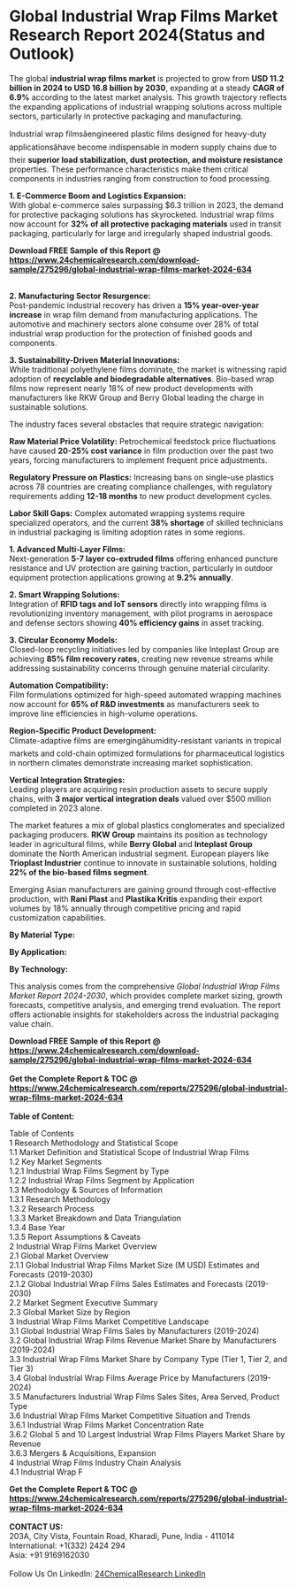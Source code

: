 <h1>Global Industrial Wrap Films Market Research Report 2024(Status and Outlook)</h1><p>The global <strong>industrial wrap films market</strong> is projected to grow from <strong>USD 11.2 billion in 2024 to USD 16.8 billion by 2030</strong>, expanding at a steady <strong>CAGR of 6.9%</strong> according to the latest market analysis. This growth trajectory reflects the expanding applications of industrial wrapping solutions across multiple sectors, particularly in protective packaging and manufacturing.</p><p>Industrial wrap filmsâengineered plastic films designed for heavy-duty applicationsâhave become indispensable in modern supply chains due to their <strong>superior load stabilization, dust protection, and moisture resistance</strong> properties. These performance characteristics make them critical components in industries ranging from construction to food processing.</p><p><strong>1. E-Commerce Boom and Logistics Expansion:</strong><br>
With global e-commerce sales surpassing $6.3 trillion in 2023, the demand for protective packaging solutions has skyrocketed. Industrial wrap films now account for <strong>32% of all protective packaging materials</strong> used in transit packaging, particularly for large and irregularly shaped industrial goods.</p><div><b>Download FREE Sample of this Report @ 
            <a href="https://www.24chemicalresearch.com/download-sample/275296/global-industrial-wrap-films-market-2024-634">
            https://www.24chemicalresearch.com/download-sample/275296/global-industrial-wrap-films-market-2024-634</a></b></div><br><p><strong>2. Manufacturing Sector Resurgence:</strong><br>
Post-pandemic industrial recovery has driven a <strong>15% year-over-year increase</strong> in wrap film demand from manufacturing applications. The automotive and machinery sectors alone consume over 28% of total industrial wrap production for the protection of finished goods and components.</p><p><strong>3. Sustainability-Driven Material Innovations:</strong><br>
While traditional polyethylene films dominate, the market is witnessing rapid adoption of <strong>recyclable and biodegradable alternatives</strong>. Bio-based wrap films now represent nearly 18% of new product developments with manufacturers like RKW Group and Berry Global leading the charge in sustainable solutions.</p><p>The industry faces several obstacles that require strategic navigation:</p><p><strong>Raw Material Price Volatility:</strong> Petrochemical feedstock price fluctuations have caused <strong>20-25% cost variance</strong> in film production over the past two years, forcing manufacturers to implement frequent price adjustments.</p><p><strong>Regulatory Pressure on Plastics:</strong> Increasing bans on single-use plastics across 78 countries are creating compliance challenges, with regulatory requirements adding <strong>12-18 months</strong> to new product development cycles.</p><p><strong>Labor Skill Gaps:</strong> Complex automated wrapping systems require specialized operators, and the current <strong>38% shortage</strong> of skilled technicians in industrial packaging is limiting adoption rates in some regions.</p><p><strong>1. Advanced Multi-Layer Films:</strong><br>
Next-generation <strong>5-7 layer co-extruded films</strong> offering enhanced puncture resistance and UV protection are gaining traction, particularly in outdoor equipment protection applications growing at <strong>9.2% annually</strong>.</p><p><strong>2. Smart Wrapping Solutions:</strong><br>
Integration of <strong>RFID tags and IoT sensors</strong> directly into wrapping films is revolutionizing inventory management, with pilot programs in aerospace and defense sectors showing <strong>40% efficiency gains</strong> in asset tracking.</p><p><strong>3. Circular Economy Models:</strong><br>
Closed-loop recycling initiatives led by companies like Inteplast Group are achieving <strong>85% film recovery rates</strong>, creating new revenue streams while addressing sustainability concerns through genuine material circularity.</p><p><strong>Automation Compatibility:</strong><br>
	Film formulations optimized for high-speed automated wrapping machines now account for <strong>65% of R&amp;D investments</strong> as manufacturers seek to improve line efficiencies in high-volume operations.</p><p><strong>Region-Specific Product Development:</strong><br>
	Climate-adaptive films are emergingâhumidity-resistant variants in tropical markets and cold-chain optimized formulations for pharmaceutical logistics in northern climates demonstrate increasing market sophistication.</p><p><strong>Vertical Integration Strategies:</strong><br>
	Leading players are acquiring resin production assets to secure supply chains, with <strong>3 major vertical integration deals</strong> valued over $500 million completed in 2023 alone.</p><p>The market features a mix of global plastics conglomerates and specialized packaging producers. <strong>RKW Group</strong> maintains its position as technology leader in agricultural films, while <strong>Berry Global</strong> and <strong>Inteplast Group</strong> dominate the North American industrial segment. European players like <strong>Trioplast Industrier</strong> continue to innovate in sustainable solutions, holding <strong>22% of the bio-based films segment</strong>.</p><p>Emerging Asian manufacturers are gaining ground through cost-effective production, with <strong>Rani Plast</strong> and <strong>Plastika Kritis</strong> expanding their export volumes by 18% annually through competitive pricing and rapid customization capabilities.</p><p><strong>By Material Type:</strong></p><p><strong>By Application:</strong></p><p><strong>By Technology:</strong></p><p>This analysis comes from the comprehensive <em>Global Industrial Wrap Films Market Report 2024-2030</em>, which provides complete market sizing, growth forecasts, competitive analysis, and emerging trend evaluation. The report offers actionable insights for stakeholders across the industrial packaging value chain.</p><div><b>Download FREE Sample of this Report @ 
            <a href="https://www.24chemicalresearch.com/download-sample/275296/global-industrial-wrap-films-market-2024-634">
            https://www.24chemicalresearch.com/download-sample/275296/global-industrial-wrap-films-market-2024-634</a></b></div><br><div><b>Get the Complete Report & TOC @ 
            <a href="https://www.24chemicalresearch.com/reports/275296/global-industrial-wrap-films-market-2024-634">
            https://www.24chemicalresearch.com/reports/275296/global-industrial-wrap-films-market-2024-634</a></b></div><br>
            <b>Table of Content:</b><p>Table of Contents<br />
1 Research Methodology and Statistical Scope<br />
1.1 Market Definition and Statistical Scope of Industrial Wrap Films<br />
1.2 Key Market Segments<br />
1.2.1 Industrial Wrap Films Segment by Type<br />
1.2.2 Industrial Wrap Films Segment by Application<br />
1.3 Methodology & Sources of Information<br />
1.3.1 Research Methodology<br />
1.3.2 Research Process<br />
1.3.3 Market Breakdown and Data Triangulation<br />
1.3.4 Base Year<br />
1.3.5 Report Assumptions & Caveats<br />
2 Industrial Wrap Films Market Overview<br />
2.1 Global Market Overview<br />
2.1.1 Global Industrial Wrap Films Market Size (M USD) Estimates and Forecasts (2019-2030)<br />
2.1.2 Global Industrial Wrap Films Sales Estimates and Forecasts (2019-2030)<br />
2.2 Market Segment Executive Summary<br />
2.3 Global Market Size by Region<br />
3 Industrial Wrap Films Market Competitive Landscape<br />
3.1 Global Industrial Wrap Films Sales by Manufacturers (2019-2024)<br />
3.2 Global Industrial Wrap Films Revenue Market Share by Manufacturers (2019-2024)<br />
3.3 Industrial Wrap Films Market Share by Company Type (Tier 1, Tier 2, and Tier 3)<br />
3.4 Global Industrial Wrap Films Average Price by Manufacturers (2019-2024)<br />
3.5 Manufacturers Industrial Wrap Films Sales Sites, Area Served, Product Type<br />
3.6 Industrial Wrap Films Market Competitive Situation and Trends<br />
3.6.1 Industrial Wrap Films Market Concentration Rate<br />
3.6.2 Global 5 and 10 Largest Industrial Wrap Films Players Market Share by Revenue<br />
3.6.3 Mergers & Acquisitions, Expansion<br />
4 Industrial Wrap Films Industry Chain Analysis<br />
4.1 Industrial Wrap F</p><div><b>Get the Complete Report & TOC @ 
            <a href="https://www.24chemicalresearch.com/reports/275296/global-industrial-wrap-films-market-2024-634">
            https://www.24chemicalresearch.com/reports/275296/global-industrial-wrap-films-market-2024-634</a></b></div><br><b>CONTACT US:</b><br>
            203A, City Vista, Fountain Road, Kharadi, Pune, India - 411014<br>
            International: +1(332) 2424 294<br>
            Asia: +91 9169162030 <br><br>
            Follow Us On LinkedIn: <a href="https://www.linkedin.com/company/24chemicalresearch/">24ChemicalResearch LinkedIn</a>